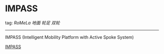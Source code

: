 # IMPASS
tag: *RoMeLa* *地面* *轮足* *双轮*

---

IMPASS (Intelligent Mobility Platform with Active Spoke System) 

[IMPASS](https://www.youtube.com/watch?v=pqDFHKEmQGM)
